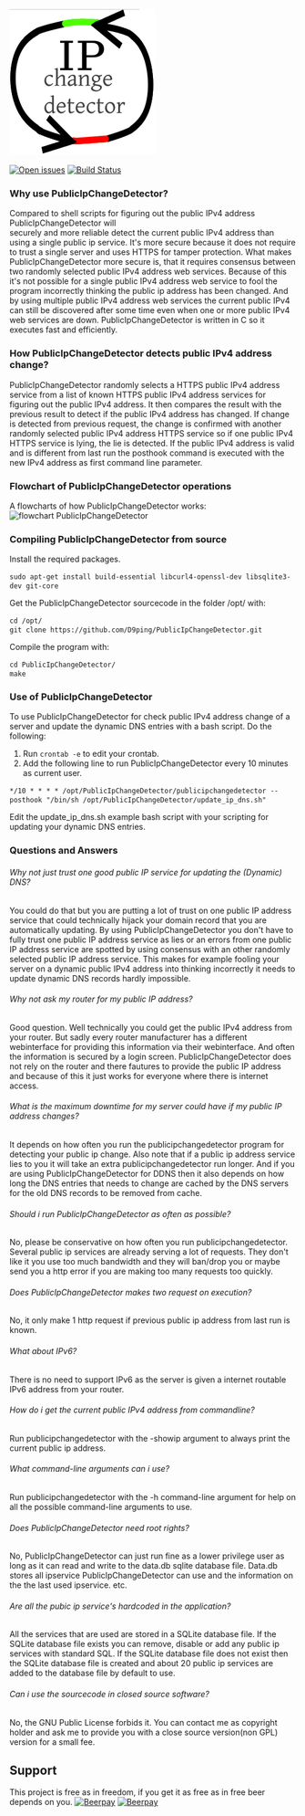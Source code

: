 ![PublicIpChangeDetector logo](docs/logo.png?raw=true "PublicIpChangeDetector")

[<img src="https://img.shields.io/github/issues/D9ping/PublicIpChangeDetector.svg?style=flat-square" alt="Open issues" />](https://github.com/D9ping/PublicIpChangeDetector/issues) 
[![Build Status](https://travis-ci.org/D9ping/PublicIpChangeDetector.svg?branch=master)](https://travis-ci.org/D9ping/PublicIpChangeDetector)
### Why use PublicIpChangeDetector?
Compared to shell scripts for figuring out the public IPv4 address PublicIpChangeDetector will  
securely and more reliable detect the current public IPv4 address than using a single public ip service.
It's more secure because it does not require to trust a single server and uses HTTPS for tamper protection.
What makes PublicIpChangeDetector more secure is, that it requires consensus between two randomly selected public IPv4 address web services.
Because of this it's not possible for a single public IPv4 address web service to fool the program
 incorrectly thinking the public ip address has been changed.
And by using multiple public IPv4 address web services the current public IPv4 can still be discovered after some time
 even when one or more public IPv4 web services are down.
PublicIpChangeDetector is written in C so it executes fast and efficiently.
 
### How PublicIpChangeDetector detects public IPv4 address change?
PublicIpChangeDetector randomly selects a HTTPS public IPv4 address service from a list 
of known HTTPS public IPv4 address services for figuring out the public IPv4 address. 
It then compares the result with the previous result to detect if the public IPv4 address has changed. 
If change is detected from previous request, the change is confirmed with another randomly
 selected public IPv4 address HTTPS service so if one public IPv4 HTTPS service is lying, the lie is detected.
If the public IPv4 address is valid and is different from last run the posthook command is executed
 with the new IPv4 address as first command line parameter.

### Flowchart of PublicIpChangeDetector operations ###
A flowcharts of how PublicIpChangeDetector works:
![flowchart PublicIpChangeDetector](https://raw.githubusercontent.com/D9ping/PublicIpChangeDetector/master/docs/PublicIpChangeDetector_flowchart_v3.png?raw=true)


### Compiling PublicIpChangeDetector from source
Install the required packages.
```
sudo apt-get install build-essential libcurl4-openssl-dev libsqlite3-dev git-core
```
 Get the PublicIpChangeDetector sourcecode in the folder /opt/ with:
```
cd /opt/
git clone https://github.com/D9ping/PublicIpChangeDetector.git
```
Compile the program with: 
```
cd PublicIpChangeDetector/
make
```

### Use of PublicIpChangeDetector
To use PublicIpChangeDetector for check public IPv4 address change of a server and update the
dynamic DNS entries with a bash script. Do the following:

1. Run ```crontab -e``` to edit your crontab. 
2. Add the following line to run PublicIpChangeDetector every 10 minutes as current user.
```
*/10 * * * * /opt/PublicIpChangeDetector/publicipchangedetector --posthook "/bin/sh /opt/PublicIpChangeDetector/update_ip_dns.sh"
``` 
Edit the update_ip_dns.sh example bash script with your scripting for updating your dynamic DNS entries.


### Questions and Answers

###### Why not just trust one good public IP service for updating the (Dynamic) DNS?
You could do that but you are putting a lot of trust on one public IP address service 
 that could technically hijack your domain record that you are automatically updating.
 By using PublicIpChangeDetector you don't have to fully trust one public IP address service as lies
 or an errors from one public IP address service are spotted by using consensus with
 an other randomly selected public IP address service. This makes for example fooling your
 server on a dynamic public IPv4 address into thinking incorrectly it needs to update 
 dynamic DNS records hardly impossible.

###### Why not ask my router for my public IP address?
Good question. Well technically you could get the public IPv4 address from your router.
But sadly every router manufacturer has a different webinterface for providing this information via their webinterface.
And often the information is secured by a login screen. PublicIpChangeDetector does not rely on the router and there fautures to provide the public IP address and because of this it just works for everyone where there is internet access.

###### What is the maximum downtime for my server could have if my public IP address changes?
It depends on how often you run the publicipchangedetector program for detecting your public ip change.
Also note that if a public ip address service lies to you it will take an extra publicipchangedetector run longer.
And if you are using PublicIpChangeDetector for DDNS then it also depends on how long the DNS entries that needs to change are cached by the DNS servers for the old DNS records to be removed from cache.

###### Should i run PublicIpChangeDetector as often as possible?
No, please be conservative on how often you run publicipchangedetector. Several public ip services are already serving a lot of requests. They don't like it you use too much bandwidth and they will ban/drop you or maybe send you 
a http error if you are making too many requests too quickly.

###### Does PublicIpChangeDetector makes two request on execution? 
No, it only make 1 http request if previous public ip address from last run is known.

###### What about IPv6?
There is no need to support IPv6 as the server is given a internet routable IPv6 address from your router.

###### How do i get the current public IPv4 address from commandline?
Run publicipchangedetector with the -showip argument to always print the current public ip address.

###### What command-line arguments can i use?
Run publicipchangedetector with the -h command-line argument for help on all the possible command-line arguments to use.

###### Does PublicIpChangeDetector need root rights?
No, PublicIpChangeDetector can just run fine as a lower privilege  user as long as it can read and write to the data.db sqlite database file. Data.db stores all ipservice PublicIpChangeDetector can use and the information on the the last used ipservice. etc.

###### Are all the pubic ip service's hardcoded in the application?
All the services that are used are stored in a SQLite database file. If the SQLite database file exists you can remove, disable or add any public ip services with standard SQL. If the SQLite database file does not exist then the SQLite database file is created and about 20 public ip services are added to the database file by default to use.

###### Can i use the sourcecode in closed source software?
No, the GNU Public License forbids it. 
You can contact me as copyright holder and ask me to provide you with a close source version(non GPL) version for a small fee.

## Support 
This project is free as in freedom, if you get it as free as in free beer depends on you.
[![Beerpay](https://beerpay.io/D9ping/PublicIpChangeDetector/badge.svg?style=beer-square)](https://beerpay.io/D9ping/PublicIpChangeDetector)  [![Beerpay](https://beerpay.io/D9ping/PublicIpChangeDetector/make-wish.svg?style=flat-square)](https://beerpay.io/D9ping/PublicIpChangeDetector?focus=wish)
